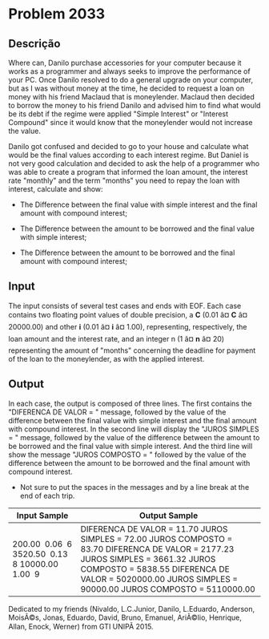 # Problem 2033

Descrição
----------

Where can, Danilo purchase accessories for your computer because it works as a programmer and always seeks to improve the performance of your PC. Once Danilo resolved to do a general upgrade on your computer, but as I was without money at the time, he decided to request a loan on money with his friend Maclaud that is moneylender. Maclaud then decided to borrow the money to his friend Danilo and advised him to find what would be its debt if the regime were applied "Simple Interest" or "Interest Compound" since it would know that the moneylender would not increase the value.

Danilo got confused and decided to go to your house and calculate what would be the final values according to each interest regime. But Daniel is not very good calculation and decided to ask the help of a programmer who was able to create a program that informed the loan amount, the interest rate "monthly" and the term "months" you need to repay the loan with interest, calculate and show:

- The Difference between the final value with simple interest and the final amount with compound interest;

- The Difference between the amount to be borrowed and the final value with simple interest;

- The Difference between the amount to be borrowed and the final amount with compound interest;

Input
-----

The input consists of several test cases and ends with EOF. Each case contains two floating point values of double precision, a **C** (0.01 â¤ **C** â¤ 20000.00) and other **i** (0.01 â¤ **i** â¤ 1.00), representing, respectively, the loan amount and the interest rate, and an integer n (1 â¤ **n** â¤ 20) representing the amount of "months" concerning the deadline for payment of the loan to the moneylender, as with the applied interest.

Output
------

In each case, the output is composed of three lines. The first contains the "DIFERENCA DE VALOR = " message, followed by the value of the difference between the final value with simple interest and the final amount with compound interest. In the second line will display the "JUROS SIMPLES = " message, followed by the value of the difference between the amount to be borrowed and the final value with simple interest. And the third line will show the message "JUROS COMPOSTO = " followed by the value of the difference between the amount to be borrowed and the final amount with compound interest.

- Not sure to put the spaces in the messages and by a line break at the end of each trip.


| Input Sample | Output Sample |
| --- | --- |
| 200.00  0.06  6  3520.50  0.13  8  10000.00  1.00  9 | DIFERENCA DE VALOR = 11.70 JUROS SIMPLES = 72.00 JUROS COMPOSTO = 83.70  DIFERENCA DE VALOR = 2177.23 JUROS SIMPLES = 3661.32 JUROS COMPOSTO = 5838.55  DIFERENCA DE VALOR = 5020000.00 JUROS SIMPLES = 90000.00 JUROS COMPOSTO = 5110000.00 |

Dedicated to my friends (Nivaldo, L.C.Junior, Danilo, L.Eduardo, Anderson, MoisÃ©s, Jonas, Eduardo, David, Bruno, Emanuel, AriÃ©lio, Henrique, Allan, Enock, Werner) from GTI UNIPÃ 2015.

